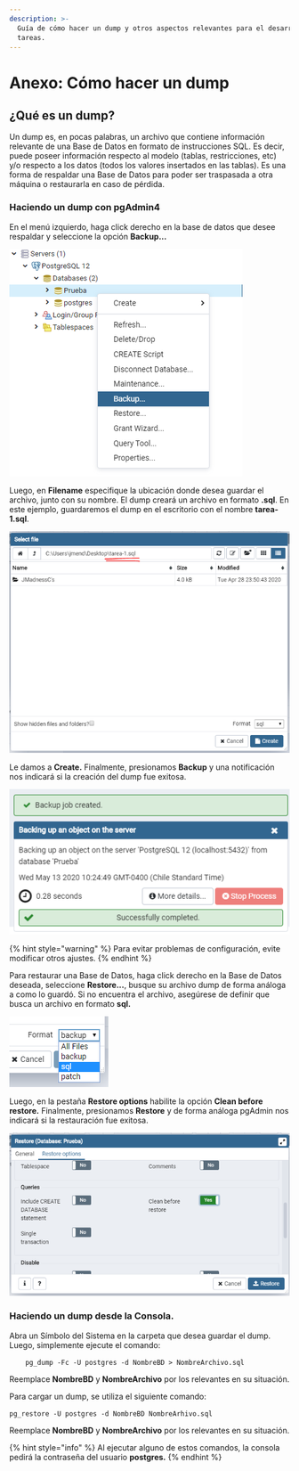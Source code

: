 ```yaml
---
description: >-
  Guía de cómo hacer un dump y otros aspectos relevantes para el desarrollo de
  tareas.
---
```


# Anexo: Cómo hacer un dump

## ¿Qué es un dump?

Un dump es, en pocas palabras, un archivo que contiene información relevante de una Base de Datos en formato de instrucciones SQL. Es decir, puede poseer información respecto al modelo \(tablas, restricciones, etc\) y/o respecto a los datos \(todos los valores insertados en las tablas\). Es una forma de respaldar una Base de Datos para poder ser traspasada a otra máquina o restaurarla en caso de pérdida.

### Haciendo un dump con pgAdmin4

En el menú izquierdo,  haga click derecho en la base de datos que desee respaldar y seleccione la opción **Backup...**

![Haciendo un dump de la BD &quot;Prueba&quot;](../../.gitbook/assets/image%20%289%29.png)

Luego, en **Filename** especifique la ubicación donde desea guardar el archivo, junto con su nombre. El dump creará un archivo en formato **.sql**. En este ejemplo, guardaremos el dump en el escritorio con el nombre **tarea-1.sql**.

![](../../.gitbook/assets/image%20%2816%29.png)

Le damos a **Create.** Finalmente, presionamos **Backup** y una notificación nos indicará si la creación del dump fue exitosa.

![](../../.gitbook/assets/image%20%283%29.png)

{% hint style="warning" %}
Para evitar problemas de configuración, evite modificar otros ajustes.
{% endhint %}

Para restaurar una Base de Datos, haga click derecho en la Base de Datos deseada, seleccione **Restore...**, busque su archivo dump de forma análoga a como lo guardó. Si no encuentra el archivo, asegúrese de definir que busca un archivo en formato **sql.** 

  

![Por defecto, Restore abre la ventana buscando en formato &quot;backup&quot;.](../../.gitbook/assets/image%20%2818%29.png)

Luego, en la pestaña **Restore options** habilite la opción **Clean before restore.** Finalmente, presionamos **Restore** y de forma análoga pgAdmin nos indicará si la restauración fue exitosa.

![Recuerde habilitar clean before restore.](../../.gitbook/assets/image%20%288%29.png)

### Haciendo un dump desde la Consola.

Abra un Símbolo del Sistema en la carpeta que desea guardar el dump. Luego, simplemente ejecute el comando:

```text
    pg_dump -Fc -U postgres -d NombreBD > NombreArchivo.sql
```

Reemplace **NombreBD** y **NombreArchivo** por los relevantes en su situación.

Para cargar un dump, se utiliza el siguiente comando:

```text
pg_restore -U postgres -d NombreBD NombreArhivo.sql
```

Reemplace **NombreBD** y **NombreArchivo** por los relevantes en su situación.

{% hint style="info" %}
Al ejecutar alguno de estos comandos, la consola pedirá la contraseña del usuario **postgres.**
{% endhint %}

